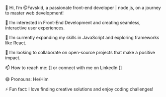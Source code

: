 👋 Hi, I’m @Favskid, a passionate front-end developer | node js, on a journey to master web development!

👀 I’m interested in Front-End Development and creating seamless, interactive user experiences.

🌱 I’m currently expanding my skills in JavaScript and exploring frameworks like React.

💞️ I’m looking to collaborate on open-source projects that make a positive impact.

📫 How to reach me: [] or connect with me on LinkedIn []

😄 Pronouns: He/Him

⚡ Fun fact: I love finding creative solutions and enjoy coding challenges!

<!---
Favskid/Favskid is a ✨ special ✨ repository because its `README.md` (this file) appears on your GitHub profile.
You can click the Preview link to take a look at your changes.
--->
